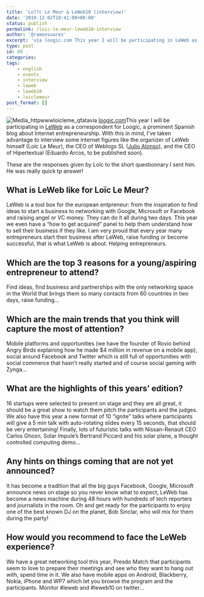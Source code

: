 ```yaml
---
title: 'Lo??c Le Meur & LeWeb10 (interview)'
date: '2010-12-02T10:41:00+00:00'
status: publish
permalink: /loic-le-meur-leweb10-interview
author: '@ramonsuarez'
excerpt: 'via loogic.com This year I will be participating in LeWeb as a correspondent for Loogic, a prominent Spanish blog about Internet entrepreneurship. With this in mind, I''ve taken advantage to interview some internet figures like the organizer of LeW...'
type: post
id: 69
categories:
tags:
    - english
    - events
    - interview
    - leweb
    - leweb10
    - loiclemeur
post_format: []
---
```

![Media_httpwwwloicleme_qfata](/uploads/2010/12/media_httpwwwloicleme_qfata-scaled500.jpg?w=300)via [loogic.com](http://loogic.com/entrevista-loic-le-meur-y-leweb10/)This year I will be participating in [LeWeb](http://bit.ly/bfn5EV) as a correspondent for Loogic, a prominent Spanish blog about Internet entrepreneurship. With this in mind, I’ve taken advantage to interview some internet figures like the organizer of LeWeb himself (Loïc Le Meur), the CEO of Weblogs SL ([Julio Alonso](http://ramonsuarez.com/entrevista-julio-alonso-leweb-y-el-futuro-loo)), and the CEO of Hipertextual (Eduardo Arcos, to be published soon).

These are the responses given by Loïc to the short questionnary I sent him. He was really quick tp answer!

What is LeWeb like for Loïc Le Meur?
------------------------------------

LeWeb is a tool box for the european entpreneur: from the inspiration to find ideas to start a business to networking with Google, Microsoft or Facebook and raising angel or VC money. They can do it all during two days. This year we even have a “how to get acquired” panel to help them understand how to sell their business if they like. I am very proud that every year many entrepreneurs start their business after LeWeb, raise funding or become successful, that is what LeWeb is about. Helping entrepreneurs.

Which are the top 3 reasons for a young/aspiring entrepreneur to attend?
------------------------------------------------------------------------

Find ideas, find business and partnerships with the only networking space in the World that brings them so many contacts from 60 countries in two days, raise funding…

Which are the main trends that you think will capture the most of attention?
----------------------------------------------------------------------------

Mobile platforms and opportunities (we have the founder of Rovio behind Angry Birds explaining how he made $4 million in revenue on a mobile app), social around Facebook and Twitter which is still full of opportunities with social commerce that hasn’t really started and of course social gaming with Zynga…

What are the highlights of this years’ edition?
-----------------------------------------------

16 startups were selected to present on stage and they are all great, it should be a great show to watch them pitch the participants and the judges. We also have this year a new format of 10 “ignite” talks where participants will give a 5 min talk with auto-rotating slides every 15 seconds, that should be very entertaining! Finally, lots of futuristic talks with Nissan-Renault CEO Carlos Ghosn, Solar Impule’s Bertrand Piccard and his solar plane, a thought controlled computing demo…

Any hints on things coming that are not yet announced?
------------------------------------------------------

It has become a tradition that all the big guys Facebook, Google, Microsoft announce news on stage so you never know what to expect, LeWeb has become a news machine during 48 hours with hundreds of tech reporters and journalists in the room. Oh and get ready for the participants to enjoy one of the best known DJ on the planet, Bob Sinclar, who will mix for them during the party!

How would you recommend to face the LeWeb experience?
-----------------------------------------------------

We have a great networking tool this year, Presdo Match that participants seem to love to prepare their meetings and see who they want to hang out with, spend time in it. We also have mobile apps on Android, Blackberry, Nokia, iPhone and WP7 which let you browse the program and the participants. Monitor #leweb and #leweb10 on twitter…

